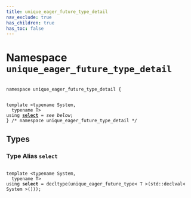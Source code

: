 ```yaml
---
title: unique_eager_future_type_detail
nav_exclude: true
has_children: true
has_toc: false
---
```


# Namespace `unique_eager_future_type_detail`

<code class="doxybook">
<span>namespace unique&#95;eager&#95;future&#95;type&#95;detail {</span>
<br>
<span>template &lt;typename System,</span>
<span>&nbsp;&nbsp;typename T&gt;</span>
<span>using <b><a href="/thrust/api/namespaces/namespaceunique__eager__future__type__detail.html#using-select">select</a></b> = <i>see below</i>;</span>
<span>} /* namespace unique&#95;eager&#95;future&#95;type&#95;detail */</span>
</code>

## Types

<h3 id="using-select">
Type Alias <code>select</code>
</h3>

<code class="doxybook">
<span>template &lt;typename System,</span>
<span>&nbsp;&nbsp;typename T&gt;</span>
<span>using <b>select</b> = decltype(unique&#95;eager&#95;future&#95;type&lt; T &gt;(std::declval&lt; System &gt;()));</span></code>

